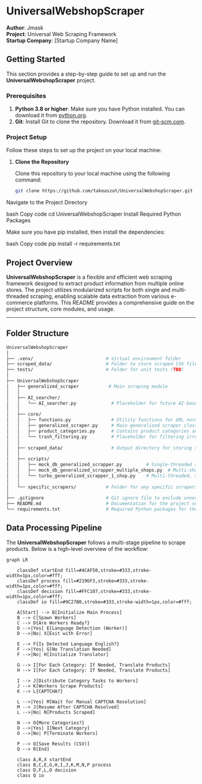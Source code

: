 # UniversalWebshopScraper

**Author**: Jmask  
**Project**: Universal Web Scraping Framework  
**Startup Company**: [Startup Company Name]

## Getting Started

This section provides a step-by-step guide to set up and run the **UniversalWebshopScraper** project.

### Prerequisites

1. **Python 3.8 or higher**: Make sure you have Python installed. You can download it from [python.org](https://www.python.org/downloads/).
2. **Git**: Install Git to clone the repository. Download it from [git-scm.com](https://git-scm.com/downloads).

### Project Setup

Follow these steps to set up the project on your local machine:

1. **Clone the Repository**

   Clone this repository to your local machine using the following command:

   ```bash
   git clone https://github.com/takeaszot/UniversalWebshopScraper.git
   ```
Navigate to the Project Directory

bash
Copy code
cd UniversalWebshopScraper
Install Required Python Packages

Make sure you have pip installed, then install the dependencies:

bash
Copy code
pip install -r requirements.txt


## Project Overview

**UniversalWebshopScraper** is a flexible and efficient web scraping framework designed to extract product information from multiple online stores. The project utilizes modularized scripts for both single and multi-threaded scraping, enabling scalable data extraction from various e-commerce platforms. This README provides a comprehensive guide on the project structure, core modules, and usage.

---

## Folder Structure

```bash
UniversalWebshopScraper
│
├── .venv/                           # Virtual environment folder
├── scraped_data/                    # Folder to store scraped CSV files organized by category/website
├── tests/                           # Folder for unit tests (TBD)
│
├── UniversalWebshopScraper
│   ├── generalized_scraper           # Main scraping module
│   │
│   ├── AI_searcher/
│   │   └── AI_searcher.py             # Placeholder for future AI-based keyword expansion
│   │
│   ├── core/
│   │   ├── functions.py               # Utility functions for URL normalization and other helpers
│   │   ├── generalized_scraper.py     # Main generalized scraper class and methods
│   │   ├── product_categories.py      # Contains product categories and keywords for searching
│   │   └── trash_filtering.py         # Placeholder for filtering irrelevant content from results
│   │
│   ├── scraped_data/                  # Output directory for storing scraped data organized by website
│   │
│   ├── scripts/
│   │   ├── mock_db_generalized_scrapper.py         # Single-threaded scraper for one shop
│   │   ├── mock_db_generalized_scrapper_multiple_shops.py  # Multi-shop, one thread per shop scraper
│   │   └── turbo_generalized_scrapper_1_shop.py    # Multi-threaded, single shop high-speed scraper
│   │
│   └── specific_scrapers/           # Folder for any specific scrapers not covered by the generalized scraper
│
├── .gitignore                       # Git ignore file to exclude unnecessary files
├── README.md                        # Documentation for the project setup, structure, and usage
└── requirements.txt                 # Required Python packages for the project
```


## Data Processing Pipeline

The **UniversalWebshopScraper** follows a multi-stage pipeline to scrape products. Below is a high-level overview of the workflow:

```mermaid
graph LR

    classDef startEnd fill=#4CAF50,stroke=#333,stroke-width=1px,color=#fff;
    classDef process fill=#2196F3,stroke=#333,stroke-width=1px,color=#fff;
    classDef decision fill=#FFC107,stroke=#333,stroke-width=1px,color=#fff;
    classDef io fill=#9C27B0,stroke=#333,stroke-width=1px,color=#fff;

    A[Start] --> B[Initialize Main Process]
    B --> C[Spawn Workers]
    C --> D{Are Workers Ready?}
    D -->|Yes| E[Language Detection (Worker)]
    D -->|No| X[Exit with Error]

    E --> F{Is Detected Language English?}
    F -->|Yes| G[No Translation Needed]
    F -->|No| H[Initialize Translator]

    G --> I[For Each Category: If Needed, Translate Products]
    H --> I[For Each Category: If Needed, Translate Products]

    I --> J[Distribute Category Tasks to Workers]
    J --> K[Workers Scrape Products]
    K --> L{CAPTCHA?}

    L -->|Yes| M[Wait for Manual CAPTCHA Resolution]
    M --> J[Resume After CAPTCHA Resolved]
    L -->|No| N[Products Scraped]

    N --> O{More Categories?}
    O -->|Yes| I[Next Category]
    O -->|No| P[Terminate Workers]

    P --> Q[Save Results (CSV)]
    Q --> R[End]

    class A,R,X startEnd
    class B,C,E,G,H,I,J,K,M,N,P process
    class D,F,L,O decision
    class Q io
```